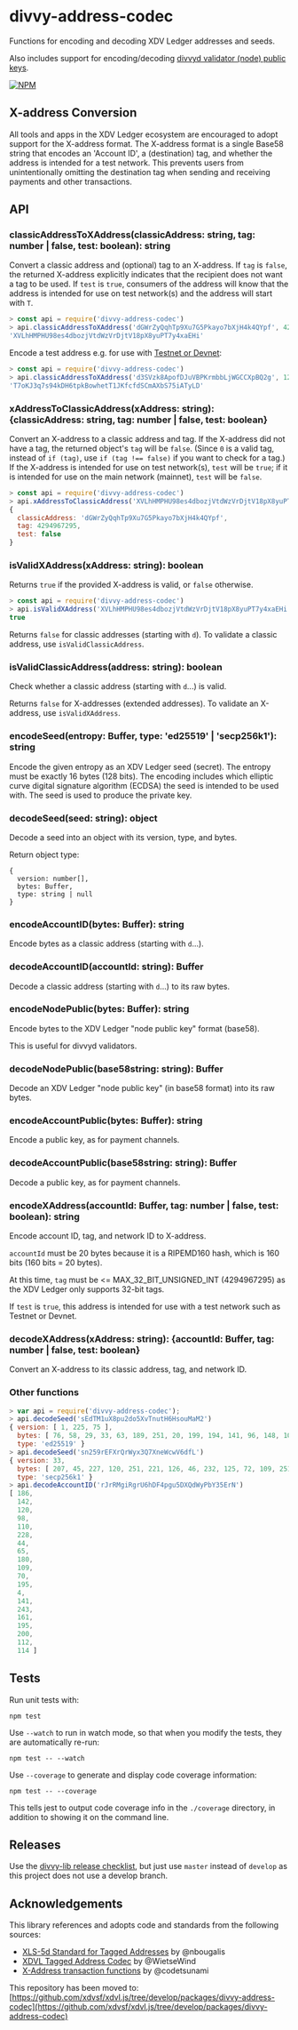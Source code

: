 # divvy-address-codec

Functions for encoding and decoding XDV Ledger addresses and seeds.

Also includes support for encoding/decoding [divvyd validator (node) public keys](https://xdv.io/run-divvyd-as-a-validator.html).

[![NPM](https://nodei.co/npm/divvy-address-codec.png)](https://www.npmjs.org/package/divvy-address-codec)

## X-address Conversion

All tools and apps in the XDV Ledger ecosystem are encouraged to adopt support for the X-address format. The X-address format is a single Base58 string that encodes an 'Account ID', a (destination) tag, and whether the address is intended for a test network. This prevents users from unintentionally omitting the destination tag when sending and receiving payments and other transactions.

## API

### classicAddressToXAddress(classicAddress: string, tag: number | false, test: boolean): string

Convert a classic address and (optional) tag to an X-address. If `tag` is `false`, the returned X-address explicitly indicates that the recipient does not want a tag to be used. If `test` is `true`, consumers of the address will know that the address is intended for use on test network(s) and the address will start with `T`.

```js
> const api = require('divvy-address-codec')
> api.classicAddressToXAddress('dGWrZyQqhTp9Xu7G5Pkayo7bXjH4k4QYpf', 4294967295)
'XVLhHMPHU98es4dbozjVtdWzVrDjtV18pX8yuPT7y4xaEHi'
```

Encode a test address e.g. for use with [Testnet or Devnet](https://xdv.io/xdv-testnet-faucet.html):

```js
> const api = require('divvy-address-codec')
> api.classicAddressToXAddress('d3SVzk8ApofDJuVBPKrmbbLjWGCCXpBQ2g', 123, true)
'T7oKJ3q7s94kDH6tpkBowhetT1JKfcfdSCmAXbS75iATyLD'
```

### xAddressToClassicAddress(xAddress: string): {classicAddress: string, tag: number | false, test: boolean}

Convert an X-address to a classic address and tag. If the X-address did not have a tag, the returned object's `tag` will be `false`. (Since `0` is a valid tag, instead of `if (tag)`, use `if (tag !== false)` if you want to check for a tag.) If the X-address is intended for use on test network(s), `test` will be `true`; if it is intended for use on the main network (mainnet), `test` will be `false`.

```js
> const api = require('divvy-address-codec')
> api.xAddressToClassicAddress('XVLhHMPHU98es4dbozjVtdWzVrDjtV18pX8yuPT7y4xaEHi')
{
  classicAddress: 'dGWrZyQqhTp9Xu7G5Pkayo7bXjH4k4QYpf',
  tag: 4294967295,
  test: false
}
```

### isValidXAddress(xAddress: string): boolean

Returns `true` if the provided X-address is valid, or `false` otherwise.

```js
> const api = require('divvy-address-codec')
> api.isValidXAddress('XVLhHMPHU98es4dbozjVtdWzVrDjtV18pX8yuPT7y4xaEHi')
true
```

Returns `false` for classic addresses (starting with `d`). To validate a classic address, use `isValidClassicAddress`.

### isValidClassicAddress(address: string): boolean

Check whether a classic address (starting with `d`...) is valid.

Returns `false` for X-addresses (extended addresses). To validate an X-address, use `isValidXAddress`.

### encodeSeed(entropy: Buffer, type: 'ed25519' | 'secp256k1'): string

Encode the given entropy as an XDV Ledger seed (secret). The entropy must be exactly 16 bytes (128 bits). The encoding includes which elliptic curve digital signature algorithm (ECDSA) the seed is intended to be used with. The seed is used to produce the private key.

### decodeSeed(seed: string): object

Decode a seed into an object with its version, type, and bytes.

Return object type:
```
{
  version: number[],
  bytes: Buffer,
  type: string | null
}
```

### encodeAccountID(bytes: Buffer): string

Encode bytes as a classic address (starting with `d`...).

### decodeAccountID(accountId: string): Buffer

Decode a classic address (starting with `d`...) to its raw bytes.

### encodeNodePublic(bytes: Buffer): string

Encode bytes to the XDV Ledger "node public key" format (base58).

This is useful for divvyd validators.

### decodeNodePublic(base58string: string): Buffer

Decode an XDV Ledger "node public key" (in base58 format) into its raw bytes.

### encodeAccountPublic(bytes: Buffer): string

Encode a public key, as for payment channels.

### decodeAccountPublic(base58string: string): Buffer

Decode a public key, as for payment channels.

### encodeXAddress(accountId: Buffer, tag: number | false, test: boolean): string

Encode account ID, tag, and network ID to X-address.

`accountId` must be 20 bytes because it is a RIPEMD160 hash, which is 160 bits (160 bits = 20 bytes).

At this time, `tag` must be <= MAX_32_BIT_UNSIGNED_INT (4294967295) as the XDV Ledger only supports 32-bit tags.

If `test` is `true`, this address is intended for use with a test network such as Testnet or Devnet.

### decodeXAddress(xAddress: string): {accountId: Buffer, tag: number | false, test: boolean}

Convert an X-address to its classic address, tag, and network ID.

### Other functions

```js
> var api = require('divvy-address-codec');
> api.decodeSeed('sEdTM1uX8pu2do5XvTnutH6HsouMaM2')
{ version: [ 1, 225, 75 ],
  bytes: [ 76, 58, 29, 33, 63, 189, 251, 20, 199, 194, 141, 96, 148, 105, 179, 65 ],
  type: 'ed25519' }
> api.decodeSeed('sn259rEFXrQrWyx3Q7XneWcwV6dfL')
{ version: 33,
  bytes: [ 207, 45, 227, 120, 251, 221, 126, 46, 232, 125, 72, 109, 251, 90, 123, 255 ],
  type: 'secp256k1' }
> api.decodeAccountID('rJrRMgiRgrU6hDF4pgu5DXQdWyPbY35ErN')
[ 186,
  142,
  120,
  98,
  110,
  228,
  44,
  65,
  180,
  109,
  70,
  195,
  4,
  141,
  243,
  161,
  195,
  200,
  112,
  114 ]
```

## Tests

Run unit tests with:

    npm test

Use `--watch` to run in watch mode, so that when you modify the tests, they are automatically re-run:

    npm test -- --watch

Use `--coverage` to generate and display code coverage information:

    npm test -- --coverage

This tells jest to output code coverage info in the `./coverage` directory, in addition to showing it on the command line.

## Releases

Use the [divvy-lib release checklist](https://github.com/divvy/divvy-lib/wiki/Release-Checklist), but just use `master` instead of `develop` as this project does not use a develop branch.

## Acknowledgements

This library references and adopts code and standards from the following sources:

- [XLS-5d Standard for Tagged Addresses](https://github.com/xrp-community/standards-drafts/issues/6) by @nbougalis
- [XDVL Tagged Address Codec](https://github.com/xrp-community/xrpl-tagged-address-codec) by @WietseWind
- [X-Address transaction functions](https://github.com/codetsunami/xrpl-tools/tree/master/xaddress-functions) by @codetsunami

This repository has been moved to: [https://github.com/xdvsf/xdvl.js/tree/develop/packages/divvy-address-codec](https://github.com/xdvsf/xdvl.js/tree/develop/packages/divvy-address-codec)
